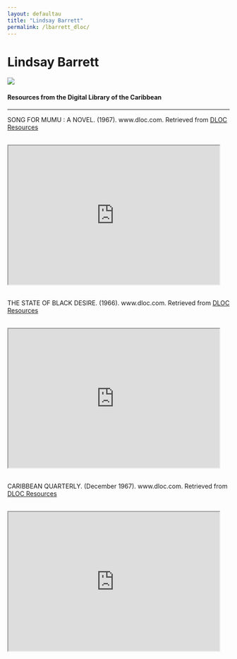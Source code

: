 ```yaml
---
layout: defaultau
title: "Lindsay Barrett"
permalink: /lbarrett_dloc/
---
```

<!-- partial:index.partial.html -->
<div class="content">
    <h1>Lindsay Barrett</h1>
    <div class="quote">
        <div><img src="https://upload.wikimedia.org/wikipedia/commons/thumb/4/46/Lindsay_Barrett_%28Ogidi%2C_Nigeria%2C_1983%29.jpg/330px-Lindsay_Barrett_%28Ogidi%2C_Nigeria%2C_1983%29.jpg" class="logo"></div>
    </div>
    <body>
    <h4>Resources from the Digital Library of the Caribbean</h4><hr>
    <div class="container-mt-5">
      <div class="row">
            <div class="col-md-6">
                <p>SONG FOR MUMU : A NOVEL. (1967). www.dloc.com. Retrieved from <a href="https://www.dloc.com/AA00030538/00001/images" target="_blank">DLOC Resources</a></p><br>
                <iframe width="95%" height="315" src="https://www.dloc.com/AA00030538/00001/images"></iframe>
                <br>
                <br>
        </div>
      <div class="col-md-6">
            <p>THE STATE OF BLACK DESIRE. (1966). www.dloc.com. Retrieved from <a href="https://www.dloc.com/AA00030539/00001/images" target="_blank">DLOC Resources</a></p><br>
            <iframe width="95%" height="315" src="https://www.dloc.com/AA00030539/00001/images"></iframe>
            <br>
            <br>
        </div>
        </div>
    <div class="container-mt-5">
      <div class="row">
            <div class="col-md-6">
                <p>CARIBBEAN QUARTERLY. (December 1967). www.dloc.com. Retrieved from <a href="https://www.dloc.com/UF00099208/00142/images" target="_blank">DLOC Resources</a></p><br>
                <iframe width="95%" height="315" src="https://www.dloc.com/UF00099208/00142/images"></iframe>
                <br>
                <br>
        </div>
    </body> 
          </div>
  <!-- partial -->
<script src='https://cdnjs.cloudflare.com/ajax/libs/jquery/3.1.1/jquery.min.js'></script><script  src="{{ site.baseurl }}/assets/js/authorscript.js"></script>
